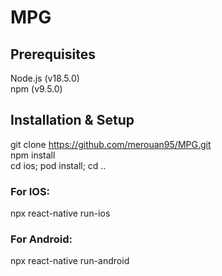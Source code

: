 # MPG

## Prerequisites
Node.js (v18.5.0) <br />
npm (v9.5.0)

## Installation & Setup
git clone https://github.com/merouan95/MPG.git <br />
npm install <br />
cd ios; pod install; cd ..

### For IOS:
npx react-native run-ios

### For Android:
npx react-native run-android



